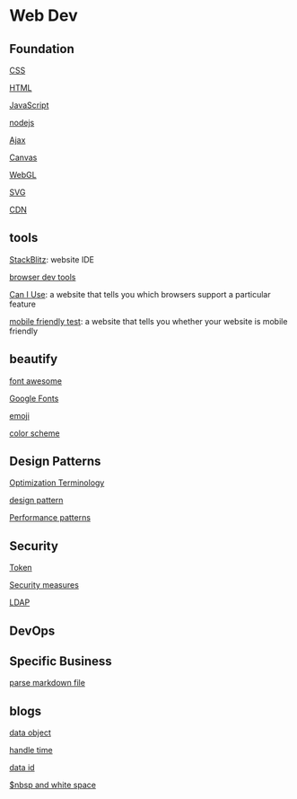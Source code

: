 # Web Dev

## Foundation

[CSS](css.md)

[HTML](html.md)

[JavaScript](javascript.md)

[nodejs](nodejs.md)

[Ajax](web-dev-ajax.md)

[Canvas](Canvas.md)

[WebGL](webgl.md)

[SVG](svg.md)

[CDN](cdn.md)

## tools

[StackBlitz](stackblitz.md): website IDE

[browser dev tools](browser-dev-tools.md)

[Can I Use](https://caniuse.com/): a website that tells you which browsers support a particular feature

[mobile friendly test](https://search.google.com/test/mobile-friendly): a website that tells you whether your website is mobile friendly

## beautify

[font awesome](font-awesome.md)

[Google Fonts](google-fonts.md)

[emoji](emoji.md)

[color scheme](web-dev-color-scheme.md)

## Design Patterns

[Optimization Terminology](web-dev-optimization-terminology.md)

[design pattern]()

[Performance patterns]()

## Security

[Token](web-dev-token.md)

[Security measures](web-dev-security-measures.md)

[LDAP](web-dev-ldap.md)

## DevOps

## Specific Business

[parse markdown file](web-dev-parse-markdown.md)

## blogs

[data object](web-dev-data-object.md)

[handle time](web-dev-handle-time.md)

[data id](web-dev-data-id.md)

[$nbsp and white space](web-dev-nbsp-and-white-space.md)


